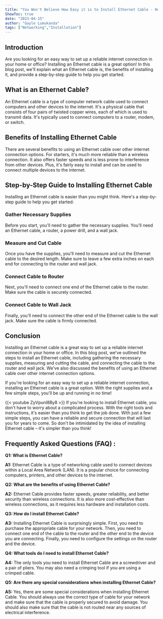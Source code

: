 ```yaml
---
title: "You Won't Believe How Easy it is to Install Ethernet Cable - Here's How!"
ShowToc: true 
date: "2023-04-15"
author: "Gayle Lumukanda" 
tags: ["Networking","Installation"]
---
```

## Introduction

Are you looking for an easy way to set up a reliable internet connection in your home or office? Installing an Ethernet cable is a great option! In this blog post, we'll explain what an Ethernet cable is, the benefits of installing it, and provide a step-by-step guide to help you get started. 

## What is an Ethernet Cable?

An Ethernet cable is a type of computer network cable used to connect computers and other devices to the internet. It's a physical cable that consists of four pairs of twisted copper wires, each of which is used to transmit data. It's typically used to connect computers to a router, modem, or switch. 

## Benefits of Installing Ethernet Cable

There are several benefits to using an Ethernet cable over other internet connection options. For starters, it's much more reliable than a wireless connection. It also offers faster speeds and is less prone to interference from other devices. Plus, it's fairly easy to install and can be used to connect multiple devices to the internet. 

## Step-by-Step Guide to Installing Ethernet Cable

Installing an Ethernet cable is easier than you might think. Here's a step-by-step guide to help you get started: 

### Gather Necessary Supplies

Before you start, you'll need to gather the necessary supplies. You'll need an Ethernet cable, a router, a power drill, and a wall jack. 

### Measure and Cut Cable

Once you have the supplies, you'll need to measure and cut the Ethernet cable to the desired length. Make sure to leave a few extra inches on each end for connecting to the router and wall jack. 

### Connect Cable to Router

Next, you'll need to connect one end of the Ethernet cable to the router. Make sure the cable is securely connected. 

### Connect Cable to Wall Jack

Finally, you'll need to connect the other end of the Ethernet cable to the wall jack. Make sure the cable is firmly connected. 

## Conclusion

Installing an Ethernet cable is a great way to set up a reliable internet connection in your home or office. In this blog post, we've outlined the steps to install an Ethernet cable, including gathering the necessary supplies, measuring and cutting the cable, and connecting the cable to the router and wall jack. We've also discussed the benefits of using an Ethernet cable over other internet connection options. 

If you're looking for an easy way to set up a reliable internet connection, installing an Ethernet cable is a great option. With the right supplies and a few simple steps, you'll be up and running in no time!

{{< youtube ZyVpunl8By8 >}} 
If you're looking to install Ethernet cable, you don't have to worry about a complicated process. With the right tools and instructions, it's easier than you think to get the job done. With just a few simple steps, you can have a reliable and secure connection that will last you for years to come. So don't be intimidated by the idea of installing Ethernet cable – it's simpler than you think!

## Frequently Asked Questions (FAQ) :
**Q1: What is Ethernet Cable?**

**A1:** Ethernet Cable is a type of networking cable used to connect devices within a Local Area Network (LAN). It is a popular choice for connecting computers, printers, and other devices to the internet.

**Q2: What are the benefits of using Ethernet Cable?**

**A2:** Ethernet Cable provides faster speeds, greater reliability, and better security than wireless connections. It is also more cost-effective than wireless connections, as it requires less hardware and installation costs.

**Q3: How do I install Ethernet Cable?**

**A3:** Installing Ethernet Cable is surprisingly simple. First, you need to purchase the appropriate cable for your network. Then, you need to connect one end of the cable to the router and the other end to the device you are connecting. Finally, you need to configure the settings on the router and the device.

**Q4: What tools do I need to install Ethernet Cable?**

**A4:** The only tools you need to install Ethernet Cable are a screwdriver and a pair of pliers. You may also need a crimping tool if you are using a crimped cable.

**Q5: Are there any special considerations when installing Ethernet Cable?**

**A5:** Yes, there are some special considerations when installing Ethernet Cable. You should always use the correct type of cable for your network and make sure that the cable is properly secured to avoid damage. You should also make sure that the cable is not routed near any sources of electrical interference.





